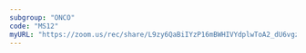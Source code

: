 ```yaml
---
subgroup: "ONCO"
code: "MS12"
myURL: "https://zoom.us/rec/share/L9zy6QaBiIYzP16mBWHIVYdplwToA2_dU6vgzE6AytGhntKLOGncdrBEy3iiTPM5.a1sxTS1kSfEBCZJn?startTime=1623841121000"
---
```

